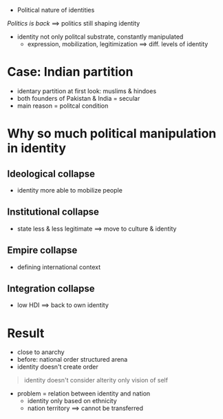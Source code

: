 - Political nature of identities

*Politics is back* $\implies$ politics still shaping identity

- identity not only politcal substrate, constantly manipulated
    - expression, mobilization, legitimization
    $\implies$ diff. levels of identity

# Case: Indian partition

- identary partition at first look: muslims & hindoes
- both founders of Pakistan & India = secular
- main reason = politcal condition

# Why so much political manipulation in identity

## Ideological collapse 

- identity more able to mobilize people

## Institutional collapse

- state less & less legitimate $\implies$ move to culture & identity

## Empire collapse

- defining international context

## Integration collapse

- low HDI $\implies$ back to own identity

# Result

- close to anarchy
- before: national order structured arena
- identity doesn't create order

> identity doesn't consider alterity
> only vision of self

- problem = relation between identity and nation
    - identity only based on ethnicity
    - nation territory
    $\implies$ cannot be transferred
